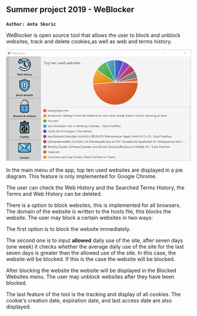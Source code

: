 ## Summer project 2019 - WeBlocker

**`Author: Ante Skoric`**


WeBlocker is open source tool that allows the user to block and unblock websites,
track and delete cookies,as well as web and terms history.

![Screenshot](AppScreenshot.png)


In the main menu of the app, top ten used websites are displayed in a pie diagram.
This feature is only implemented for Google Chrome.

The user can check the Web History and the Searched Terms History, 
the Terms and Web History can be deleted.

There is a option to block websites, this is implemented for all browsers.
The domain of the website is written to the hosts file, this blocks the website.
The user may block a certain websites in two ways:

The first option is to block the website immediately.

The second one is to input **allowed** daily use of the site, after seven days 
(one week) it checks whether the average daily use of the site for the last 
seven days is greater than the allowed use of the site. In this case, the 
website will be blocked.
If this is the case the website will be blocked.
  
After blocking the website the website will be displayed in the Blocked Websites menu.
The user may unblock websites after they have been blocked.

The last feature of the tool is the tracking and display of all cookies. 
The cookie's creation date, expiration date, and last access date are also displayed.

